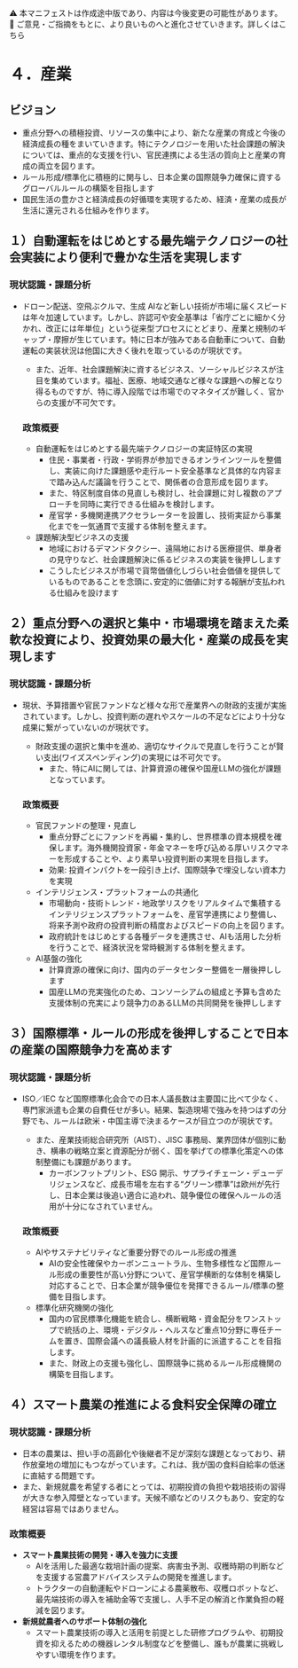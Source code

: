 ⚠️ 本マニフェストは作成途中版であり、内容は今後変更の可能性があります。  
💬 ご意見・ご指摘をもとに、より良いものへと進化させていきます。詳しくはこちら

# ４．産業

## ビジョン

* 重点分野への積極投資、リソースの集中により、新たな産業の育成と今後の経済成長の種をまいていきます。特にテクノロジーを用いた社会課題の解決については、重点的な支援を行い、官民連携による生活の質向上と産業の育成の両立を図ります。  
* ルール形成/標準化に積極的に関与し、日本企業の国際競争力確保に資するグローバルルールの構築を目指します  
* 国民生活の豊かさと経済成長の好循環を実現するため、経済・産業の成長が生活に還元される仕組みを作ります。

## １）自動運転をはじめとする最先端テクノロジーの社会実装により便利で豊かな生活を実現します

### 現状認識・課題分析

* ドローン配送、空飛ぶクルマ、生成 AIなど新しい技術が市場に届くスピードは年々加速しています。しかし、許認可や安全基準は「省庁ごとに細かく分かれ、改正には年単位」という従来型プロセスにとどまり、産業と規制のギャップ・摩擦が生じています。特に日本が強みである自動車について、自動運転の実装状況は他国に大きく後れを取っているのが現状です。  
  * また、近年、社会課題解決に資するビジネス、ソーシャルビジネスが注目を集めています。福祉、医療、地域交通など様々な課題への解となり得るものですが、特に導入段階では市場でのマネタイズが難しく、官からの支援が不可欠です。

  ### 政策概要

    * 自動運転をはじめとする最先端テクノロジーの実証特区の実現  
      * 住民・事業者・行政・学術界が参加できるオンラインツールを整備し、実装に向けた課題感や走行ルート安全基準など具体的な内容まで踏み込んだ議論を行うことで、関係者の合意形成を図ります。  
      * また、特区制度自体の見直しも検討し、社会課題に対し複数のアプローチを同時に実行できる仕組みを検討します。  
      * 産官学・多機関連携アクセラレーターを設置し、技術実証から事業化までを一気通貫で支援する体制を整えます。  
    * 課題解決型ビジネスの支援  
      * 地域におけるデマンドタクシー、遠隔地における医療提供、単身者の見守りなど、社会課題解決に係るビジネスの実装を後押しします  
      * こうしたビジネスが市場で貨幣価値化しづらい社会価値を提供しているものであることを念頭に､安定的に価値に対する報酬が支払われる仕組みを設けます

## ２）重点分野への選択と集中・市場環境を踏まえた柔軟な投資により、投資効果の最大化・産業の成長を実現します

### 現状認識・課題分析

* 現状、予算措置や官民ファンドなど様々な形で産業界への財政的支援が実施されています。しかし、投資判断の遅れやスケールの不足などにより十分な成果に繋がっていないのが現状です。  
  * 財政支援の選択と集中を進め、適切なサイクルで見直しを行うことが賢い支出(ワイズスペンディング)の実現には不可欠です。  
    * また、特にAIに関しては、計算資源の確保や国産LLMの強化が課題となっています。

  ### 政策概要

    * 官民ファンドの整理・見直し  
      * 重点分野ごとにファンドを再編・集約し、世界標準の資本規模を確保します。海外機関投資家・年金マネーを呼び込める厚いリスクマネーを形成することや、より素早い投資判断の実現を目指します。  
      * 効果: 投資インパクトを一段引き上げ、国際競争で埋没しない資本力を実現  
    * インテリジェンス・プラットフォームの共通化  
      * 市場動向・技術トレンド・地政学リスクをリアルタイムで集積するインテリジェンスプラットフォームを、産官学連携により整備し、将来予測や政府の投資判断の精度およびスピードの向上を図ります。  
      * 政府統計をはじめとする各種データを連携させ、AIも活用した分析を行うことで、経済状況を常時観測する体制を整えます。  
    * AI基盤の強化  
      * 計算資源の確保に向け、国内のデータセンター整備を一層後押しします  
      * 国産LLMの充実強化のため、コンソーシアムの組成と予算も含めた支援体制の充実により競争力のあるLLMの共同開発を後押しします

## ３）国際標準・ルールの形成を後押しすることで日本の産業の国際競争力を高めます

### 現状認識・課題分析

* ISO／IEC など国際標準化会合での日本人議長数は主要国に比べて少なく、専門家派遣も企業の自費任せが多い。結果、製造現場で強みを持つはずの分野でも、ルールは欧米・中国主導で決まるケースが目立つのが現状です。  
  * また、産業技術総合研究所（AIST）、JISC 事務局、業界団体が個別に動き、横串の戦略立案と資源配分が弱く、国を挙げての標準化策定への体制整備にも課題があります。  
    *  カーボンフットプリント、ESG 開示、サプライチェーン・デューデリジェンスなど、成長市場を左右する“グリーン標準”は欧州が先行し、日本企業は後追い適合に追われ、競争優位の確保へルールの活用が十分になされていません。

  ### 政策概要

    * AIやサステナビリティなど重要分野でのルール形成の推進  
      * AIの安全性確保やカーボンニュートラル、生物多様性など国際ルール形成の重要性が高い分野について、産官学横断的な体制を構築し対応することで、日本企業が競争優位を発揮できるルール/標準の整備を目指します。  
    * 標準化研究機関の強化  
      * 国内の官民標準化機能を統合し、横断戦略・資金配分をワンストップで統括の上、環境・デジタル・ヘルスなど重点10分野に専任チームを置き、国際会議への議長級人材を計画的に派遣することを目指します。  
      * また、財政上の支援も強化し、国際競争に挑めるルール形成機関の構築を目指します。
      
## ４）スマート農業の推進による食料安全保障の確立

### 現状認識・課題分析

*   日本の農業は、担い手の高齢化や後継者不足が深刻な課題となっており、耕作放棄地の増加にもつながっています。これは、我が国の食料自給率の低迷に直結する問題です。
*   また、新規就農を希望する者にとっては、初期投資の負担や栽培技術の習得が大きな参入障壁となっています。天候不順などのリスクもあり、安定的な経営は容易ではありません。

### 政策概要

*   **スマート農業技術の開発・導入を強力に支援**
    *   AIを活用した最適な栽培計画の提案、病害虫予測、収穫時期の判断などを支援する営農アドバイスシステムの開発を推進します。
    *   トラクターの自動運転やドローンによる農薬散布、収穫ロボットなど、最先端技術の導入を補助金等で支援し、人手不足の解消と作業負担の軽減を図ります。
*   **新規就農者へのサポート体制の強化**
    *   スマート農業技術の導入と活用を前提とした研修プログラムや、初期投資を抑えるための機器レンタル制度などを整備し、誰もが農業に挑戦しやすい環境を作ります。